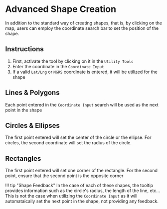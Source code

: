 # Advanced Shape Creation

In addition to the standard way of creating shapes, that is, by clicking on the map, users can employ the coordinate search bar to set the position of the shape.

## Instructions
1. First, activate the tool by clicking on it in the `Utility Tools`
1. Enter the coordinate in the `Coordinate Input`
1. If a valid `Lat/Lng` or `MGRS` coordinate is entered, it will be utilized for the shape

## Lines & Polygons
Each point entered in the `Coordinate Input` search will be used as the next point in the shape

## Circles & Ellipses
The first point entered will set the center of the circle or the ellipse. For circles, the second coordinate will set the radius of the circle.

## Rectangles
The first point entered will set one corner of the rectangle. For the second point, ensure that the second point is the opposite corner

!!! tip "Shape Feedback"
    In the case of each of these shapes, the tooltip provides information such as the circle's radius, the length of the line, etc... This is not the case when utilizing the `Coordinate Input` as it will automataically set the next point in the shape, not providing any feedback.